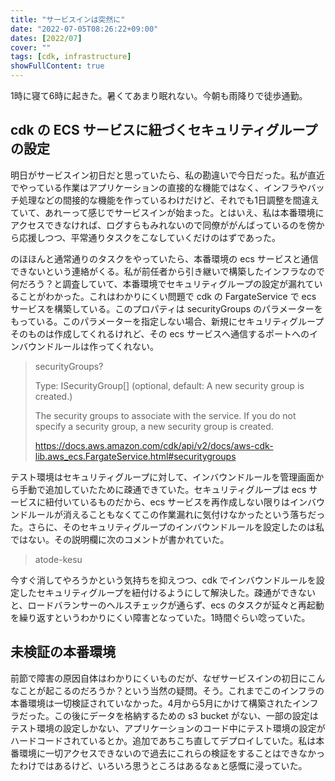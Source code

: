 ```yaml
---
title: "サービスインは突然に"
date: "2022-07-05T08:26:22+09:00"
dates: [2022/07]
cover: ""
tags: [cdk, infrastructure]
showFullContent: true
---
```


1時に寝て6時に起きた。暑くてあまり眠れない。今朝も雨降りで徒歩通勤。

## cdk の ECS サービスに紐づくセキュリティグループの設定

明日がサービスイン初日だと思っていたら、私の勘違いで今日だった。私が直近でやっている作業はアプリケーションの直接的な機能ではなく、インフラやバッチ処理などの間接的な機能を作っているわけだけど、それでも1日調整を間違えていて、あれーって感じでサービスインが始まった。とはいえ、私は本番環境にアクセスできなければ、ログすらもみれないので同僚ががんばっているのを傍から応援しつつ、平常通りタスクをこなしていくだけのはずであった。

のほほんと通常通りのタスクをやっていたら、本番環境の ecs サービスと通信できないという連絡がくる。私が前任者から引き継いで構築したインフラなので何だろう？と調査していて、本番環境でセキュリティグループの設定が漏れていることがわかった。これはわかりにくい問題で cdk の FargateService で ecs サービスを構築している。このプロパティは securityGroups のパラメーターをもっている。このパラメーターを指定しない場合、新規にセキュリティグループそのものは作成してくれるけれど、その ecs サービスへ通信するポートへのインバウンドルールは作ってくれない。

> securityGroups?
> 
> Type: ISecurityGroup[] (optional, default: A new security group is created.)
> 
> The security groups to associate with the service.
> If you do not specify a security group, a new security group is created.
> 
> https://docs.aws.amazon.com/cdk/api/v2/docs/aws-cdk-lib.aws_ecs.FargateService.html#securitygroups

テスト環境はセキュリティグループに対して、インバウンドルールを管理画面から手動で追加していたために疎通できていた。セキュリティグループは ecs サービスに紐付いているものだから、ecs サービスを再作成しない限りはインバウンドルールが消えることもなくてこの作業漏れに気付けなかったという落ちだった。さらに、そのセキュリティグループのインバウンドルールを設定したのは私ではない。その説明欄に次のコメントが書かれていた。

> atode-kesu

今すぐ消してやろうかという気持ちを抑えつつ、cdk でインバウンドルールを設定したセキュリティグループを紐付けるようにして解決した。疎通ができないと、ロードバランサーのヘルスチェックが通らず、ecs のタスクが延々と再起動を繰り返すというわかりにくい障害となっていた。1時間ぐらい唸っていた。

## 未検証の本番環境

前節で障害の原因自体はわかりにくいものだが、なぜサービスインの初日にこんなことが起こるのだろうか？という当然の疑問。そう。これまでこのインフラの本番環境は一切検証されていなかった。4月から5月にかけて構築されたインフラだった。この後にデータを格納するための s3 bucket がない、一部の設定はテスト環境の設定しかない、アプリケーションのコード中にテスト環境の設定がハードコードされているとか。追加であちこち直してデプロイしていた。私は本番環境に一切アクセスできないので過去にこれらの検証をすることはできなかったわけではあるけど、いろいろ思うところはあるなぁと感慨に浸っていた。
